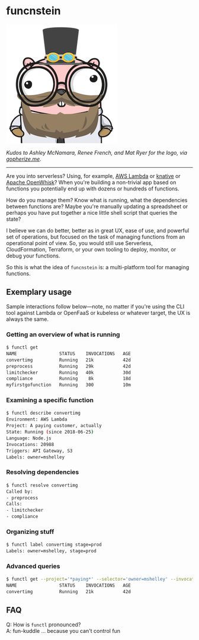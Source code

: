 # funcnstein

![funcnstein logo](img/funcnstein-logo.png)

_Kudos to Ashley McNamara, Renee French, and Mat Ryer for the logo, via [gopherize.me](https://gopherize.me/)._

---

Are you into serverless? Using, for example, [AWS Lambda](https://aws.amazon.com/lambda/) or [knative](https://github.com/knative/serving) or [Apache OpenWhisk](https://openwhisk.apache.org/)? When you're building a non-trivial app based on functions you potentially end up with dozens or hundreds of functions.

How do you manage them? Know what is running, what the dependencies between functions are? Maybe you're manually updating a spreadsheet or perhaps you have put together a nice little shell script that queries the state?

I believe we can do better, better as in great UX, ease of use, and powerful set of operations, but focused on the task of managing functions from an operational point of view. So, you would still use Serverless, CloudFormation, Terraform, or your own tooling to deploy, monitor, or debug your functions.

So this is what the idea of `funcnstein` is: a multi-platform tool for managing functions.


## Exemplary usage

Sample interactions follow below—note, no matter if you're using the CLI tool against Lambda or OpenFaaS or kubeless or whatever target, the UX is always the same.

### Getting an overview of what is running

```bash
$ functl get
NAME                STATUS    INVOCATIONS   AGE
convertimg          Running   21k           42d
preprocess          Running   29k           42d
limitchecker        Running   40k           30d
compliance          Running    8k           18d
myfirstgofunction   Running   300           10m
```

### Examining a specific function

```bash
$ functl describe convertimg
Environment: AWS Lambda
Project: A paying customer, actually
State: Running (since 2018-06-25)
Language: Node.js
Invocations: 20988
Triggers: API Gateway, S3 
Labels: owner=mshelley
```

### Resolving dependencies

```bash
$ functl resolve convertimg 
Called by:
- preprocess
Calls:
- limitchecker
- compliance
```

### Organizing stuff

```bash
$ functl label convertimg stage=prod
Labels: owner=mshelley, stage=prod
```

### Advanced queries

```bash
$ functl get --project='*paying*' --selector='owner=mshelley' --invocations='>20k'
NAME                STATUS    INVOCATIONS   AGE
convertimg          Running   21k           42d
```


## FAQ

Q: How is `functl` pronounced?<br />
A: fun-kuddle … because you can't control fun
